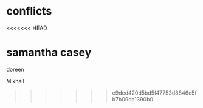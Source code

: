 # conflicts
<<<<<<< HEAD

samantha casey
=======
doreen
































































































Mikhail
>>>>>>> e9ded420d5bd5f47753d8846e5fb7b09da1390b0

